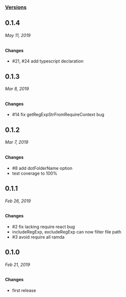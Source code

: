 ### [Versions](https://github.com/thundermiracle/storybook-loader/releases/)

## 0.1.4
###### *May 11, 2019*

#### Changes

- #21, #24 add typescript declaration

## 0.1.3
###### *Mar 8, 2019*

#### Changes

- #14 fix getRegExpStrFromRequireContext bug

## 0.1.2
###### *Mar 7, 2019*

#### Changes

- #8 add dotFolderName option
- test coverage to 100%

## 0.1.1
###### *Feb 26, 2019*

#### Changes

- #2 fix lacking require react bug
- includeRegExp, excludeRegExp can now filter file path
- #3 avoid require all ramda

## 0.1.0
###### *Feb 21, 2019*

#### Changes

- first release
